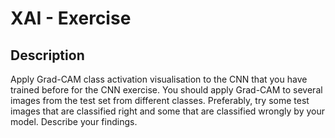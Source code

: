 # XAI - Exercise

## Description
Apply Grad-CAM class activation visualisation to the CNN that you have trained before for the CNN exercise. You should apply Grad-CAM to several images from the test set from different classes. Preferably, try some test images that are classified right and some that are classified wrongly by your model. Describe your findings.